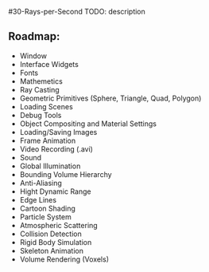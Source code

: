 #30-Rays-per-Second
TODO: description

## Roadmap:
- Window
- Interface Widgets
- Fonts
- Mathemetics
- Ray Casting
- Geometric Primitives (Sphere, Triangle, Quad, Polygon)
- Loading Scenes
- Debug Tools
- Object Compositing and Material Settings
- Loading/Saving Images
- Frame Animation
- Video Recording (.avi)
- Sound
- Global Illumination
- Bounding Volume Hierarchy
- Anti-Aliasing
- Hight Dynamic Range
- Edge Lines
- Cartoon Shading
- Particle System
- Atmospheric Scattering
- Collision Detection
- Rigid Body Simulation
- Skeleton Animation
- Volume Rendering (Voxels)